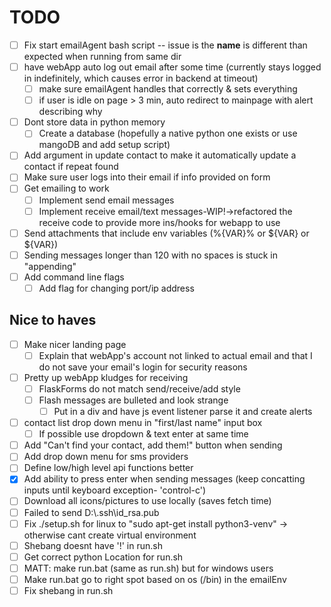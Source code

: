 # TODO

- [ ] Fix start emailAgent bash script -- issue is the __name__ is different than expected when running from same dir
- [ ] have webApp auto log out email after some time (currently stays logged in indefinitely, which causes error in backend at timeout)
  - [ ] make sure emailAgent handles that correctly & sets everything
  - [ ] if user is idle on page > 3 min, auto redirect to mainpage with alert describing why
- [ ] Dont store data in python memory
  - [ ] Create a database (hopefully a native python one exists or use mangoDB and add setup script)
- [ ] Add argument in update contact to make it automatically update a contact if repeat found
- [ ] Make sure user logs into their email if info provided on form
- [ ] Get emailing to work
  - [ ] Implement send email messages
  - [ ] Implement receive email/text messages-WIP!->refactored the receive code to provide more ins/hooks for webapp to use
- [ ] Send attachments that include env variables (%{VAR}% or ${VAR} or ${VAR})
- [ ] Sending messages longer than 120 with no spaces is stuck in "appending"
- [ ] Add command line flags
  - [ ] Add flag for changing port/ip address 

## Nice to haves

- [ ] Make nicer landing page
  - [ ] Explain that webApp's account not linked to actual email and that I do not save your email's login for security reasons
- [ ] Pretty up webApp kludges for receiving
  - [ ] FlaskForms do not match send/receive/add style
  - [ ] Flash messages are bulleted and look strange
    - [ ] Put in a div and have js event listener parse it and create alerts
- [ ] contact list drop down menu in "first/last name" input box
  - [ ] If possible use dropdown & text enter at same time
- [ ] Add "Can't find your contact, add them!" button when sending
- [ ] Add drop down menu for sms providers
- [ ] Define low/high level api functions better
- [X] Add ability to press enter when sending messages (keep concatting inputs until keyboard exception- 'control-c')
- [ ] Download all icons/pictures to use locally (saves fetch time)
- [ ] Failed to send D:\\.ssh\id_rsa.pub
- [ ] Fix ./setup.sh for linux to "sudo apt-get install python3-venv" -> otherwise cant create virtual environment
- [ ] Shebang doesnt have '!' in run.sh
- [ ] Get correct python Location for run.sh
- [ ] MATT: make run.bat (same as run.sh) but for windows users
- [ ] Make run.bat go to right spot based on os (/bin) in the emailEnv
- [ ] Fix shebang in run.sh
